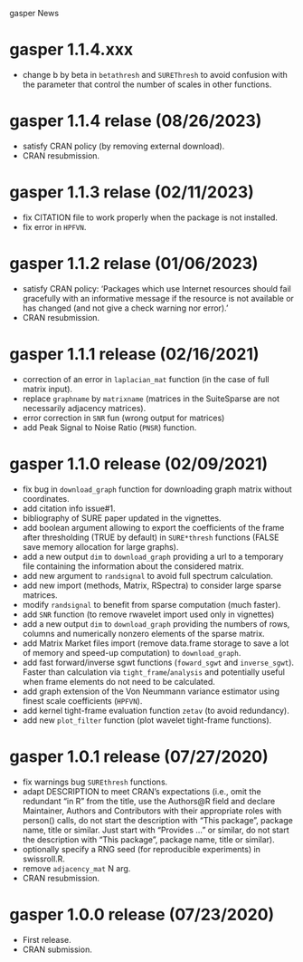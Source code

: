 gasper News

# gasper 1.1.4.xxx

-   change b by beta in `betathresh` and `SUREThresh` to avoid confusion
    with the parameter that control the number of scales in other
    functions.

# gasper 1.1.4 relase (08/26/2023)

-   satisfy CRAN policy (by removing external download).
-   CRAN resubmission.

# gasper 1.1.3 relase (02/11/2023)

-   fix CITATION file to work properly when the package is not
    installed.
-   fix error in `HPFVN`.

# gasper 1.1.2 relase (01/06/2023)

-   satisfy CRAN policy: ‘Packages which use Internet resources should
    fail gracefully with an informative message if the resource is not
    available or has changed (and not give a check warning nor error).’
-   CRAN resubmission.

# gasper 1.1.1 release (02/16/2021)

-   correction of an error in `laplacian_mat` function (in the case of
    full matrix input).
-   replace `graphname` by `matrixname` (matrices in the SuiteSparse are
    not necessarily adjacency matrices).
-   error correction in `SNR` fun (wrong output for matrices)
-   add Peak Signal to Noise Ratio (`PNSR`) function.

# gasper 1.1.0 release (02/09/2021)

-   fix bug in `download_graph` function for downloading graph matrix
    without coordinates.
-   add citation info issue#1.
-   bibliography of SURE paper updated in the vignettes.
-   add boolean argument allowing to export the coefficients of the
    frame after thresholding (TRUE by default) in `SURE*thresh`
    functions (FALSE save memory allocation for large graphs).
-   add a new output `dim` to `download_graph` providing a url to a
    temporary file containing the information about the considered
    matrix.
-   add new argument to `randsignal` to avoid full spectrum calculation.
-   add new import (methods, Matrix, RSpectra) to consider large sparse
    matrices.
-   modify `randsignal` to benefit from sparse computation (much
    faster).
-   add `SNR` function (to remove rwavelet import used only in
    vignettes)
-   add a new output `dim` to `download_graph` providing the numbers of
    rows, columns and numerically nonzero elements of the sparse matrix.
-   add Matrix Market files import (remove data.frame storage to save a
    lot of memory and speed-up computation) to `download_graph`.
-   add fast forward/inverse sgwt functions (`foward_sgwt` and
    `inverse_sgwt`). Faster than calculation via
    `tight_frame`/`analysis` and potentially useful when frame elements
    do not need to be calculated.
-   add graph extension of the Von Neummann variance estimator using
    finest scale coefficients (`HPFVN`).
-   add kernel tight-frame evaluation function `zetav` (to avoid
    redundancy).
-   add new `plot_filter` function (plot wavelet tight-frame functions).

# gasper 1.0.1 release (07/27/2020)

-   fix warnings bug `SUREthresh` functions.
-   adapt DESCRIPTION to meet CRAN’s expectations (i.e., omit the
    redundant “in R” from the title, use the Authors@R field and declare
    Maintainer, Authors and Contributors with their appropriate roles
    with person() calls, do not start the description with “This
    package”, package name, title or similar. Just start with “Provides
    …” or similar, do not start the description with “This package”,
    package name, title or similar).
-   optionally specify a RNG seed (for reproducible experiments) in
    swissroll.R.
-   remove `adjacency_mat` N arg.
-   CRAN resubmission.

# gasper 1.0.0 release (07/23/2020)

-   First release.
-   CRAN submission.
